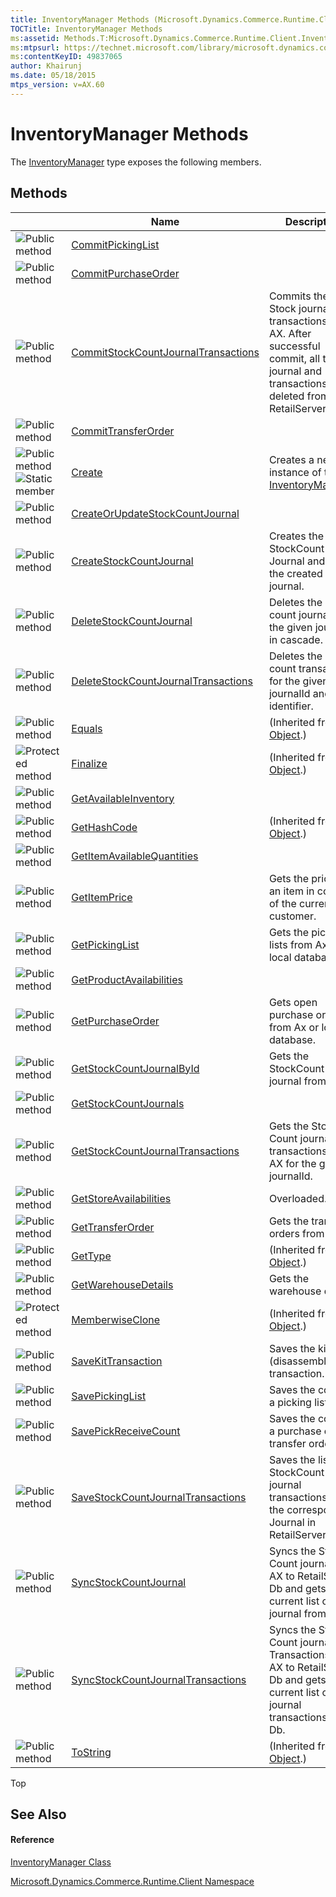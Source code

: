 ```yaml
---
title: InventoryManager Methods (Microsoft.Dynamics.Commerce.Runtime.Client)
TOCTitle: InventoryManager Methods
ms:assetid: Methods.T:Microsoft.Dynamics.Commerce.Runtime.Client.InventoryManager
ms:mtpsurl: https://technet.microsoft.com/library/microsoft.dynamics.commerce.runtime.client.inventorymanager_methods(v=AX.60)
ms:contentKeyID: 49837065
author: Khairunj
ms.date: 05/18/2015
mtps_version: v=AX.60
---
```


# InventoryManager Methods

The [InventoryManager](inventorymanager-class-microsoft-dynamics-commerce-runtime-client.md) type exposes the following members.

## Methods

<table>
<thead>
<tr class="header">
<th> </th>
<th>Name</th>
<th>Description</th>
</tr>
</thead>
<tbody>
<tr class="odd">
<td><img src="images/Dn987397.pubmethod(en-us,AX.60).gif" title="Public method" alt="Public method" /></td>
<td><a href="inventorymanager-commitpickinglist-method-microsoft-dynamics-commerce-runtime-client.md">CommitPickingList</a></td>
<td></td>
</tr>
<tr class="even">
<td><img src="images/Dn987397.pubmethod(en-us,AX.60).gif" title="Public method" alt="Public method" /></td>
<td><a href="inventorymanager-commitpurchaseorder-method-microsoft-dynamics-commerce-runtime-client.md">CommitPurchaseOrder</a></td>
<td></td>
</tr>
<tr class="odd">
<td><img src="images/Dn987397.pubmethod(en-us,AX.60).gif" title="Public method" alt="Public method" /></td>
<td><a href="inventorymanager-commitstockcountjournaltransactions-method-microsoft-dynamics-commerce-runtime-client.md">CommitStockCountJournalTransactions</a></td>
<td>Commits the list of Stock journal transactions to AX. After successful commit, all the journal and transactions are deleted from the RetailServer Db.</td>
</tr>
<tr class="even">
<td><img src="images/Dn987397.pubmethod(en-us,AX.60).gif" title="Public method" alt="Public method" /></td>
<td><a href="inventorymanager-committransferorder-method-microsoft-dynamics-commerce-runtime-client.md">CommitTransferOrder</a></td>
<td></td>
</tr>
<tr class="odd">
<td><img src="images/Dn987397.pubmethod(en-us,AX.60).gif" title="Public method" alt="Public method" /> <img src="images/Dn987454.static(en-us,AX.60).gif" title="Static member" alt="Static member" /></td>
<td><a href="inventorymanager-create-method-microsoft-dynamics-commerce-runtime-client.md">Create</a></td>
<td>Creates a new instance of the <a href="inventorymanager-class-microsoft-dynamics-commerce-runtime-client.md">InventoryManager</a>.</td>
</tr>
<tr class="even">
<td><img src="images/Dn987397.pubmethod(en-us,AX.60).gif" title="Public method" alt="Public method" /></td>
<td><a href="inventorymanager-createorupdatestockcountjournal-method-microsoft-dynamics-commerce-runtime-client.md">CreateOrUpdateStockCountJournal</a></td>
<td></td>
</tr>
<tr class="odd">
<td><img src="images/Dn987397.pubmethod(en-us,AX.60).gif" title="Public method" alt="Public method" /></td>
<td><a href="inventorymanager-createstockcountjournal-method-microsoft-dynamics-commerce-runtime-client.md">CreateStockCountJournal</a></td>
<td>Creates the StockCount Journal and retuns the created journal.</td>
</tr>
<tr class="even">
<td><img src="images/Dn987397.pubmethod(en-us,AX.60).gif" title="Public method" alt="Public method" /></td>
<td><a href="inventorymanager-deletestockcountjournal-method-microsoft-dynamics-commerce-runtime-client.md">DeleteStockCountJournal</a></td>
<td>Deletes the stock count journal for the given journalId in cascade.</td>
</tr>
<tr class="odd">
<td><img src="images/Dn987397.pubmethod(en-us,AX.60).gif" title="Public method" alt="Public method" /></td>
<td><a href="inventorymanager-deletestockcountjournaltransactions-method-microsoft-dynamics-commerce-runtime-client.md">DeleteStockCountJournalTransactions</a></td>
<td>Deletes the stock count transaction for the given journalId and item identifier.</td>
</tr>
<tr class="even">
<td><img src="images/Dn987397.pubmethod(en-us,AX.60).gif" title="Public method" alt="Public method" /></td>
<td><a href="https://technet.microsoft.com/library/bsc2ak47(v=ax.60)">Equals</a></td>
<td>(Inherited from <a href="https://technet.microsoft.com/library/e5kfa45b(v=ax.60)">Object</a>.)</td>
</tr>
<tr class="odd">
<td><img src="images/Dn987397.protmethod(en-us,AX.60).gif" title="Protected method" alt="Protected method" /></td>
<td><a href="https://technet.microsoft.com/library/4k87zsw7(v=ax.60)">Finalize</a></td>
<td>(Inherited from <a href="https://technet.microsoft.com/library/e5kfa45b(v=ax.60)">Object</a>.)</td>
</tr>
<tr class="even">
<td><img src="images/Dn987397.pubmethod(en-us,AX.60).gif" title="Public method" alt="Public method" /></td>
<td><a href="inventorymanager-getavailableinventory-method-microsoft-dynamics-commerce-runtime-client.md">GetAvailableInventory</a></td>
<td></td>
</tr>
<tr class="odd">
<td><img src="images/Dn987397.pubmethod(en-us,AX.60).gif" title="Public method" alt="Public method" /></td>
<td><a href="https://technet.microsoft.com/library/zdee4b3y(v=ax.60)">GetHashCode</a></td>
<td>(Inherited from <a href="https://technet.microsoft.com/library/e5kfa45b(v=ax.60)">Object</a>.)</td>
</tr>
<tr class="even">
<td><img src="images/Dn987397.pubmethod(en-us,AX.60).gif" title="Public method" alt="Public method" /></td>
<td><a href="inventorymanager-getitemavailablequantities-method-microsoft-dynamics-commerce-runtime-client.md">GetItemAvailableQuantities</a></td>
<td></td>
</tr>
<tr class="odd">
<td><img src="images/Dn987397.pubmethod(en-us,AX.60).gif" title="Public method" alt="Public method" /></td>
<td><a href="inventorymanager-getitemprice-method-microsoft-dynamics-commerce-runtime-client.md">GetItemPrice</a></td>
<td>Gets the price of an item in context of the current customer.</td>
</tr>
<tr class="even">
<td><img src="images/Dn987397.pubmethod(en-us,AX.60).gif" title="Public method" alt="Public method" /></td>
<td><a href="inventorymanager-getpickinglist-method-microsoft-dynamics-commerce-runtime-client.md">GetPickingList</a></td>
<td>Gets the picking lists from Ax or local database.</td>
</tr>
<tr class="odd">
<td><img src="images/Dn987397.pubmethod(en-us,AX.60).gif" title="Public method" alt="Public method" /></td>
<td><a href="inventorymanager-getproductavailabilities-method-microsoft-dynamics-commerce-runtime-client.md">GetProductAvailabilities</a></td>
<td></td>
</tr>
<tr class="even">
<td><img src="images/Dn987397.pubmethod(en-us,AX.60).gif" title="Public method" alt="Public method" /></td>
<td><a href="inventorymanager-getpurchaseorder-method-microsoft-dynamics-commerce-runtime-client.md">GetPurchaseOrder</a></td>
<td>Gets open purchase orders from Ax or local database.</td>
</tr>
<tr class="odd">
<td><img src="images/Dn987397.pubmethod(en-us,AX.60).gif" title="Public method" alt="Public method" /></td>
<td><a href="inventorymanager-getstockcountjournalbyid-method-microsoft-dynamics-commerce-runtime-client.md">GetStockCountJournalById</a></td>
<td>Gets the StockCount journal from AX.</td>
</tr>
<tr class="even">
<td><img src="images/Dn987397.pubmethod(en-us,AX.60).gif" title="Public method" alt="Public method" /></td>
<td><a href="inventorymanager-getstockcountjournals-method-microsoft-dynamics-commerce-runtime-client.md">GetStockCountJournals</a></td>
<td></td>
</tr>
<tr class="odd">
<td><img src="images/Dn987397.pubmethod(en-us,AX.60).gif" title="Public method" alt="Public method" /></td>
<td><a href="inventorymanager-getstockcountjournaltransactions-method-microsoft-dynamics-commerce-runtime-client.md">GetStockCountJournalTransactions</a></td>
<td>Gets the Stock Count journal transactions from AX for the given journalId.</td>
</tr>
<tr class="even">
<td><img src="images/Dn987397.pubmethod(en-us,AX.60).gif" title="Public method" alt="Public method" /></td>
<td><a href="inventorymanager-getstoreavailabilities-method-microsoft-dynamics-commerce-runtime-client.md">GetStoreAvailabilities</a></td>
<td>Overloaded.</td>
</tr>
<tr class="odd">
<td><img src="images/Dn987397.pubmethod(en-us,AX.60).gif" title="Public method" alt="Public method" /></td>
<td><a href="inventorymanager-gettransferorder-method-microsoft-dynamics-commerce-runtime-client.md">GetTransferOrder</a></td>
<td>Gets the transfer orders from Ax.</td>
</tr>
<tr class="even">
<td><img src="images/Dn987397.pubmethod(en-us,AX.60).gif" title="Public method" alt="Public method" /></td>
<td><a href="https://technet.microsoft.com/library/dfwy45w9(v=ax.60)">GetType</a></td>
<td>(Inherited from <a href="https://technet.microsoft.com/library/e5kfa45b(v=ax.60)">Object</a>.)</td>
</tr>
<tr class="odd">
<td><img src="images/Dn987397.pubmethod(en-us,AX.60).gif" title="Public method" alt="Public method" /></td>
<td><a href="inventorymanager-getwarehousedetails-method-microsoft-dynamics-commerce-runtime-client.md">GetWarehouseDetails</a></td>
<td>Gets the warehouse details.</td>
</tr>
<tr class="even">
<td><img src="images/Dn987397.protmethod(en-us,AX.60).gif" title="Protected method" alt="Protected method" /></td>
<td><a href="https://technet.microsoft.com/library/57ctke0a(v=ax.60)">MemberwiseClone</a></td>
<td>(Inherited from <a href="https://technet.microsoft.com/library/e5kfa45b(v=ax.60)">Object</a>.)</td>
</tr>
<tr class="odd">
<td><img src="images/Dn987397.pubmethod(en-us,AX.60).gif" title="Public method" alt="Public method" /></td>
<td><a href="inventorymanager-savekittransaction-method-microsoft-dynamics-commerce-runtime-client.md">SaveKitTransaction</a></td>
<td>Saves the kit (disassembly) transaction.</td>
</tr>
<tr class="even">
<td><img src="images/Dn987397.pubmethod(en-us,AX.60).gif" title="Public method" alt="Public method" /></td>
<td><a href="inventorymanager-savepickinglist-method-microsoft-dynamics-commerce-runtime-client.md">SavePickingList</a></td>
<td>Saves the count of a picking list.</td>
</tr>
<tr class="odd">
<td><img src="images/Dn987397.pubmethod(en-us,AX.60).gif" title="Public method" alt="Public method" /></td>
<td><a href="inventorymanager-savepickreceivecount-method-microsoft-dynamics-commerce-runtime-client.md">SavePickReceiveCount</a></td>
<td>Saves the count of a purchase or a transfer order.</td>
</tr>
<tr class="even">
<td><img src="images/Dn987397.pubmethod(en-us,AX.60).gif" title="Public method" alt="Public method" /></td>
<td><a href="inventorymanager-savestockcountjournaltransactions-method-microsoft-dynamics-commerce-runtime-client.md">SaveStockCountJournalTransactions</a></td>
<td>Saves the list of StockCount journal transactions for the corresponding Journal in RetailServer DB.</td>
</tr>
<tr class="odd">
<td><img src="images/Dn987397.pubmethod(en-us,AX.60).gif" title="Public method" alt="Public method" /></td>
<td><a href="inventorymanager-syncstockcountjournal-method-microsoft-dynamics-commerce-runtime-client.md">SyncStockCountJournal</a></td>
<td>Syncs the Stock Count journal from AX to RetailServer Db and gets the current list of SC journal from Db.</td>
</tr>
<tr class="even">
<td><img src="images/Dn987397.pubmethod(en-us,AX.60).gif" title="Public method" alt="Public method" /></td>
<td><a href="inventorymanager-syncstockcountjournaltransactions-method-microsoft-dynamics-commerce-runtime-client.md">SyncStockCountJournalTransactions</a></td>
<td>Syncs the Stock Count journal Transactions from AX to RetailServer Db and gets the current list of SC journal transactions from Db.</td>
</tr>
<tr class="odd">
<td><img src="images/Dn987397.pubmethod(en-us,AX.60).gif" title="Public method" alt="Public method" /></td>
<td><a href="https://technet.microsoft.com/library/7bxwbwt2(v=ax.60)">ToString</a></td>
<td>(Inherited from <a href="https://technet.microsoft.com/library/e5kfa45b(v=ax.60)">Object</a>.)</td>
</tr>
</tbody>
</table>


Top

## See Also

#### Reference

[InventoryManager Class](inventorymanager-class-microsoft-dynamics-commerce-runtime-client.md)

[Microsoft.Dynamics.Commerce.Runtime.Client Namespace](microsoft-dynamics-commerce-runtime-client-namespace.md)

